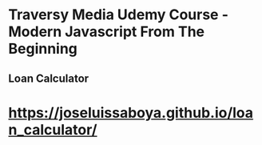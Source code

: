 # Traversy Media Udemy Course - Modern Javascript From The Beginning
## Loan Calculator

# https://joseluissaboya.github.io/loan_calculator/
